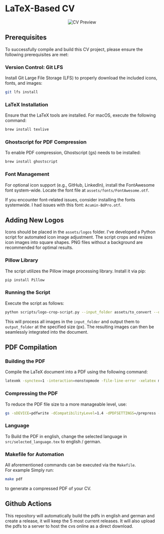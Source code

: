 LaTeX-Based CV
============================

<div align="center">
  <img src="assets/images/cv-preview.png" alt="CV Preview">
</div>

Prerequisites
-------------

To successfully compile and build this CV project, please ensure the following prerequisites are met:

### Version Control: Git LFS

Install Git Large File Storage (LFS) to properly download the included icons, fonts, and images:

```bash
git lfs install
```

### LaTeX Installation

Ensure that the LaTeX tools are installed. For macOS, execute the following command:

```bash
brew install texlive
```

### Ghostscript for PDF Compression

To enable PDF compression, Ghostscript (gs) needs to be installed:

```bash
brew install ghostscript
```

### Font Management

For optional icon support (e.g., GitHub, LinkedIn), install the FontAwesome font system-wide. Locate the font file at `assets/fonts/FontAwesome.otf`.

If you encounter font-related issues, consider installing the fonts systemwide. I had issues with this font: `Acumin-BdPro.otf`.

Adding New Logos
----------------

Icons should be placed in the `assets/logos` folder.
I've developed a Python script for automated icon image adjustment. The script crops and resizes icon images into square shapes. PNG files without a background are recommended for optimal results.

### Pillow Library

The script utilizes the Pillow image processing library. Install it via pip:

```bash
pip install Pillow
```

### Running the Script

Execute the script as follows:

```bash
python scripts/logo-crop-script.py --input_folder assets/to_convert --output_folder assets/converted --size 1200
```

This will process all images in the `input_folder` and output them to `output_folder` at the specified size (px). The resulting images can then be seamlessly integrated into the document.

PDF Compilation
---------------

### Building the PDF

Compile the LaTeX document into a PDF using the following command:

```bash
latexmk -synctex=1 -interaction=nonstopmode -file-line-error -xelatex main.tex
```

### Compressing the PDF

To reduce the PDF file size to a more manageable level, use:

```bash
gs -sDEVICE=pdfwrite -dCompatibilityLevel=1.4 -dPDFSETTINGS=/prepress -dNOPAUSE -dQUIET -dBATCH -sOutputFile=vincent_cv.pdf main.pdf
```

### Language

To Build the PDF in english, change the selected language in `src/selected_language.tex` to english / german.

### Makefile for Automation

All aforementioned commands can be executed via the `Makefile`.  
For example Simply run:

```bash
make pdf
```

to generate a compressed PDF of your CV.

Github Actions
--------------

This repository will automatically build the pdfs in english and german and create a release, it will keep the 5 most current releases.
It will also upload the pdfs to a server to host the cvs online as a direct download.
